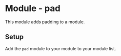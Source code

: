 # Module - pad

This module adds padding to a module.

## Setup

Add the `pad` module to your module to your module list.
